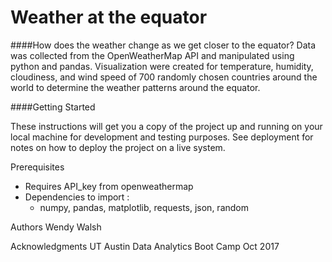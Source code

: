 
# Weather at the equator

####How does the weather change as we get closer to the equator? Data was collected from the OpenWeatherMap API and manipulated using python and pandas. Visualization were created for temperature, humidity, cloudiness, and wind speed of 700 randomly chosen countries around the world to determine the weather patterns around the equator.

####Getting Started

These instructions will get you a copy of the project up and running on your local machine for development and testing purposes. See deployment for notes on how to deploy the project on a live system.

Prerequisites
- Requires API_key from openweathermap
- Dependencies to import :
    * numpy, pandas, matplotlib, requests, json, random






Authors
Wendy Walsh

Acknowledgments
UT Austin Data Analytics Boot Camp Oct 2017




